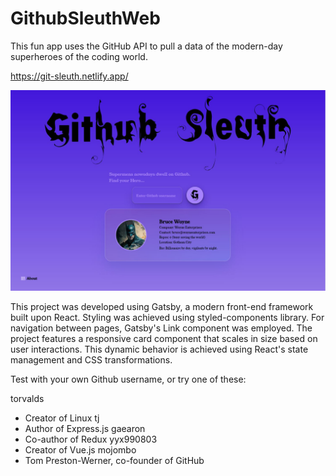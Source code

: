 # GithubSleuthWeb

This fun app uses the GitHub API to pull a data of the modern-day superheroes of the coding world.

https://git-sleuth.netlify.app/

![COT_app](https://github.com/gamaiun/GithubSleuthWeb/blob/main/img.JPG)

This project was developed using Gatsby, a modern front-end framework built upon React. Styling was achieved using styled-components library. For navigation between pages, Gatsby's Link component was employed. The project features a responsive card component that scales in size based on user interactions. This dynamic behavior is achieved using React's state management and CSS transformations.

Test with your own Github username, or try one of these:

torvalds
- Creator of Linux
tj
- Author of Express.js
gaearon
- Co-author of Redux
yyx990803
- Creator of Vue.js
mojombo
- Tom Preston-Werner, co-founder of GitHub
